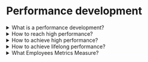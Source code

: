 # Performance development

<details>
  <summary>What is a performance development?</summary>

The performance development is an ongoing process of communication between an employee and a manager (resource manager or delivery manager) that includes clarifying expectations, identifying goals, reviewing results, providing feedback and planning next steps.

</details>

<details>
  <summary>How to reach high performance?</summary>

1. Invest in techniques that help focus your mind;
2. Seek imput from other high performers you respect;
3. Expand your intersts beyound work;
4. Have stretch goals: high expectations + limited resources.

</details>

<details>
  <summary>How to achieve high performance?</summary>

1. Encourage the team to aim higher individual work and plans;
2. Have team members discuss their individual work and plans;
3. Help the team recalibrate short-term goals and deliverables to reach stretch goals.

</details>

<details>
  <summary>How to achieve lifelong performance?</summary>

1. Know theyself: conduct regular self-inventories;
2. Create a portfolio of goals (Short-term goals, Long-term goals, Stretch goals);
3. Embrace your failures: Take risks and learn how to improve in the future;
4. Seek feadback: Ask for direct input about your work;
5. Have a mission or purpose.

</details>

<details>
  <summary>What Employees Metrics Measure?</summary>

1. Morale;
2. Engagement;
3. Employee turnover;
4. Cost relative to budget.

</details>
